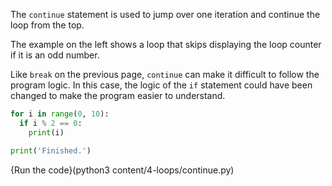 The `continue` statement is used to jump over one iteration and continue the loop from the top.

The example on the left shows a loop that skips displaying the loop counter if it is an odd number.

Like `break` on the previous page, `continue` can make it difficult to follow the program logic. In this case, the logic of the `if` statement could have been changed to make the program easier to understand.
```python
for i in range(0, 10):
  if i % 2 == 0:
    print(i)

print('Finished.')
```

{Run the code}(python3 content/4-loops/continue.py)
